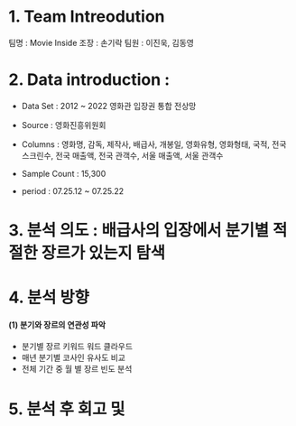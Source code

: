 # 1. Team Intreodution
팀명 : Movie Inside
조장 : 손기락
팀원 : 이진욱, 김동영

# 2. Data introduction : 

- Data Set : 2012 ~ 2022 영화관 입장권 통합 전상망

- Source : 영화진흥위원회

- Columns : 영화명, 감독, 제작사, 배급사, 개봉일, 영화유형, 영화형태, 국적, 전국 스크린수, 전국 매출액, 전국 관객수, 서울 매출액, 서울 관객수

- Sample Count : 15,300

- period : 07.25.12 ~ 07.25.22 

# 3. 분석 의도 : 배급사의 입장에서 분기별 적절한 장르가 있는지 탐색

# 4. 분석 방향 
#### (1) 분기와 장르의 연관성 파악
- 분기별 장르 키워드 워드 클라우드
- 매년 분기별 코사인 유사도 비교
- 전체 기간 중 월 별 장르 빈도 분석

# 5. 분석 후 회고 및 

